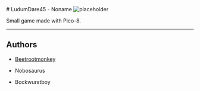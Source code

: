 <span>
# LudumDare45 - Noname
</span>

<img src="https://raw.githubusercontent.com/Beetrootmonkey/LudumDare45/master/favicon.ico" alt="placeholder" title="placeholder" style="postion: relative; top: 0; left:0;" />

Small game made with Pico-8.

---

## Authors

-   [Beetrootmonkey](https://github.com/Beetrootmonkey)

-   Nobosaurus

-   Bockwurstboy
